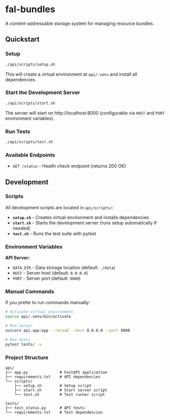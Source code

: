 # fal-bundles

A content-addressable storage system for managing resource bundles.

## Quickstart

### Setup

```bash
./api/scripts/setup.sh
```

This will create a virtual environment at `api/.venv` and install all dependencies.

### Start the Development Server

```bash
./api/scripts/start.sh
```

The server will start on http://localhost:8000 (configurable via `HOST` and `PORT` environment variables).

### Run Tests

```bash
./api/scripts/test.sh
```

### Available Endpoints

- `GET /status` - Health check endpoint (returns 200 OK)

## Development

### Scripts

All development scripts are located in `api/scripts/`:

- **`setup.sh`** - Creates virtual environment and installs dependencies
- **`start.sh`** - Starts the development server (runs setup automatically if needed)
- **`test.sh`** - Runs the test suite with pytest

### Environment Variables

**API Server:**
- `DATA_DIR` - Data storage location (default: `./data`)
- `HOST` - Server host (default: `0.0.0.0`)
- `PORT` - Server port (default: `8000`)

### Manual Commands

If you prefer to run commands manually:

```bash
# Activate virtual environment
source api/.venv/bin/activate

# Run server
uvicorn api.app:app --reload --host 0.0.0.0 --port 8000

# Run tests
pytest tests/ -v
```

### Project Structure

```
api/
├── app.py              # FastAPI application
├── requirements.txt    # API dependencies
└── scripts/
    ├── setup.sh        # Setup script
    ├── start.sh        # Start server script
    └── test.sh         # Test runner script

tests/
├── test_status.py      # API tests
└── requirements.txt    # Test dependencies
```